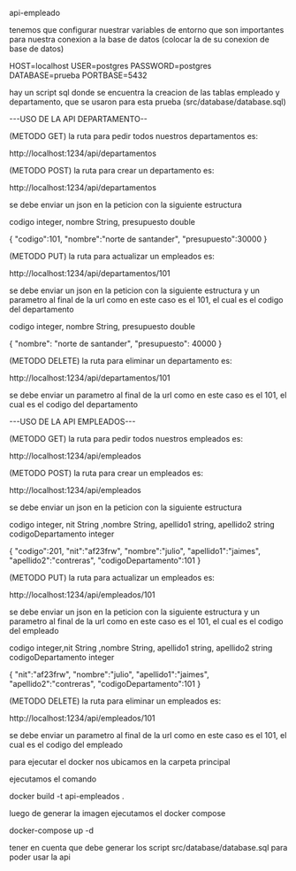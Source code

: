 api-empleado

tenemos que configurar nuestrar variables de entorno que son importantes para nuestra conexion a la base de datos (colocar la de su conexion de base de datos)

HOST=localhost
USER=postgres
PASSWORD=postgres                
DATABASE=prueba
PORTBASE=5432


hay un script sql donde se encuentra la creacion de las tablas empleado y departamento, que se usaron para esta prueba (src/database/database.sql)



---USO DE LA API DEPARTAMENTO--

(METODO GET)
la ruta para pedir todos nuestros departamentos es:

http://localhost:1234/api/departamentos 

(METODO POST)
la ruta para crear un departamento es:

http://localhost:1234/api/departamentos 

se debe enviar un json en la peticion con la siguiente estructura

codigo integer, nombre String, presupuesto double

{
    "codigo":101,
    "nombre":"norte de santander",
    "presupuesto":30000
}

(METODO PUT)
la ruta para actualizar un empleados es:

http://localhost:1234/api/departamentos/101 

se debe enviar un json en la peticion con la siguiente estructura y un parametro al final de la url como en este caso es el 101, el cual es el codigo del departamento

codigo integer, nombre String, presupuesto double

 {
    "nombre": "norte de santander",
    "presupuesto": 40000
}

(METODO DELETE)
la ruta para eliminar un departamento es:

http://localhost:1234/api/departamentos/101 

se debe enviar un parametro al final de la url como en este caso es el 101, el cual es el codigo del departamento


---USO DE LA API EMPLEADOS---

(METODO GET)
la ruta para pedir todos nuestros empleados es:

http://localhost:1234/api/empleados 

(METODO POST)
la ruta para crear un empleados es:

http://localhost:1234/api/empleados 

se debe enviar un json en la peticion con la siguiente estructura

codigo integer, nit String ,nombre String, apellido1 string, apellido2 string codigoDepartamento integer

{
    "codigo":201,
    "nit":"af23frw",
    "nombre":"julio",
    "apellido1":"jaimes",
    "apellido2":"contreras",
    "codigoDepartamento":101
}


(METODO PUT)
la ruta para actualizar un empleados es:

http://localhost:1234/api/empleados/101 

se debe enviar un json en la peticion con la siguiente estructura y un parametro al final de la url como en este caso es el 101, el cual es el codigo del empleado

codigo integer,nit String ,nombre String, apellido1 string, apellido2 string codigoDepartamento integer

{
    "nit":"af23frw",
    "nombre":"julio",
    "apellido1":"jaimes",
    "apellido2":"contreras",
    "codigoDepartamento":101
}

(METODO DELETE)
la ruta para eliminar un empleados es:

http://localhost:1234/api/empleados/101 

se debe enviar un parametro al final de la url como en este caso es el 101, el cual es el codigo del empleado


para ejecutar el docker nos ubicamos en la carpeta principal

ejecutamos el comando

docker build -t api-empleados .

luego de generar la imagen ejecutamos el docker compose

docker-compose up -d


tener en cuenta que debe generar los script src/database/database.sql para poder usar la api




